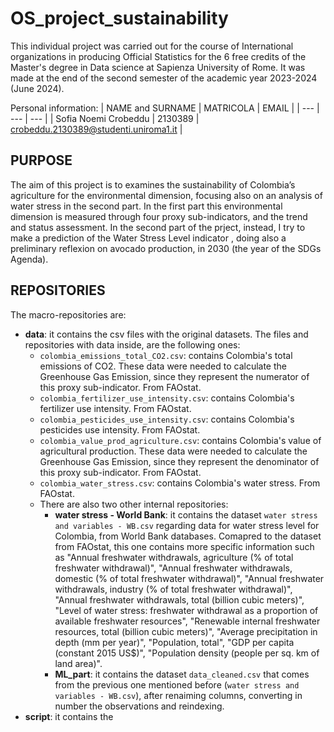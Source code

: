 # OS_project_sustainability

This individual project was carried out for the course of International organizations in producing Official Statistics for the 6 free credits of the Master's degree in Data science at Sapienza University of Rome. It was made at the end of the second semester of the academic year 2023-2024 (June 2024).

Personal information:
| NAME and SURNAME | MATRICOLA | EMAIL |
| --- | --- | --- |
| Sofia Noemi Crobeddu | 2130389 | crobeddu.2130389@studenti.uniroma1.it | 

## PURPOSE

The aim of this project is to examines the sustainability of Colombia’s agriculture for the environmental dimension, focusing also on an analysis of water stress in the second part. In the first part this environmental dimension is measured through four proxy sub-indicators, and the trend and status assessment. In the second part of the prject, instead, I try to make a prediction of the Water Stress Level indicator , doing also a preliminary reflexion on avocado production, in 2030 (the year of the SDGs Agenda).

## REPOSITORIES

The macro-repositories are:
- **data**: it contains the csv files with the original datasets. The files and repositories with data inside, are the following ones:
  - `colombia_emissions_total_CO2.csv`: contains Colombia's total emissions of CO2. These data were needed to calculate the Greenhouse Gas Emission, since they represent the numerator of this proxy sub-indicator. From FAOstat.
  - `colombia_fertilizer_use_intensity.csv`: contains Colombia's fertilizer use intensity. From FAOstat.
  - `colombia_pesticides_use_intensity.csv`: contains Colombia's pesticides use intensity. From FAOstat.
  - `colombia_value_prod_agriculture.csv`: contains Colombia's value of agricultural production. These data were needed to calculate the Greenhouse Gas Emission, since they represent the denominator of this proxy sub-indicator. From FAOstat.
  - `colombia_water_stress.csv`: contains Colombia's water stress. From FAOstat.
  - There are also two other internal repositories:
     - **water stress - World Bank**: it contains the dataset `water stress and variables - WB.csv` regarding data for water stress level for Colombia, from World Bank databases. Comapred to the dataset from FAOstat, this one contains more specific information such as "Annual freshwater withdrawals, agriculture (% of total freshwater withdrawal)", "Annual freshwater withdrawals, domestic (% of total freshwater withdrawal)", "Annual freshwater withdrawals, industry (% of total freshwater withdrawal)", "Annual freshwater withdrawals, total (billion cubic meters)", "Level of water stress: freshwater withdrawal as a proportion of available freshwater resources", "Renewable internal freshwater resources, total (billion cubic meters)", "Average precipitation in depth (mm per year)", "Population, total", "GDP per capita (constant 2015 US$)", "Population density (people per sq. km of land area)".
     - **ML_part**: it contains the dataset `data_cleaned.csv` that comes from the previous one mentioned before (`water stress and variables - WB.csv`), after renaiming columns, converting in number the observations and reindexing.
- **script**: it contains the 
